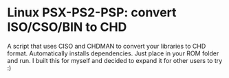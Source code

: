 # Linux PSX-PS2-PSP: convert ISO/CSO/BIN to CHD
A script that uses CISO and CHDMAN to convert your libraries to CHD format. Automatically installs dependencies. Just place in your ROM folder and run. I built this for myself and decided to expand it for other users to try :) 
